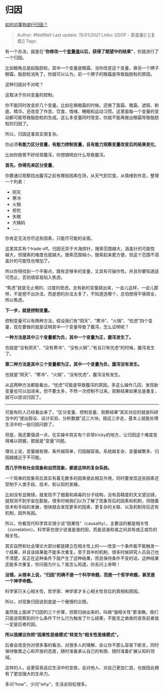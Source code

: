 # 归因
[如何对事物进行归因？](https://www.zhihu.com/question/65226580/answer/2307605443)

> Author: #NellNell 
Last update: *15/01/2021* 
Links: [[SOP - 蒸蛋羹]] [[复盘]]
Tags:   
  

有一个办法，就是在“**你修改一个[变量值](https://www.zhihu.com/search?q=%E5%8F%98%E9%87%8F%E5%80%BC&search_source=Entity&hybrid_search_source=Entity&hybrid_search_extra=%7B%22sourceType%22%3A%22answer%22%2C%22sourceId%22%3A2307605443%7D)以后，获得了期望中的结果”**，你就进行了一个归因。

比如眼角总是起脂肪粒，其中一个变量是眼霜，当你改变这个变量，换另一个牌子眼霜，脂肪粒消失了。你就可以认为，前一个牌子的眼霜是导致脂肪粒的原因。

这种归因对不对呢？

这取决于你对变量的控制。

你不能同时改变好几个变量。比如在换眼霜的时候，还换了面霜、晚霜、遮瑕、粉底、精华。还改变了作息、饮食、情绪、睡眠和运动习惯。这里面每一个变量的变动都可能导致脂肪粒的生成。这么多变量同时改变，你就不能再做出眼霜导致脂肪粒的归因了。

所以，归因这事其实很复杂。

你必须**有能力区分变量，有能力控制变量，且有能力观察变量改变后的结果变化**。

比如你肠胃不好经常腹泻，你想搞明白什么导致腹泻。

**首先，你得先来区分变量**。

你要通过观察找出腹泻之前有哪些因素在场，从天气到饮食，从情绪到作息，整理一个列表：

-   阴天
-   寒冷
-   火锅
-   担忧
-   失眠
-   大姨妈
-   ……

你肯定无法穷尽这些因素，只能尽可能的全面。

这里其实有个trade off。归因无异于大海捞针，搜索范围越大，涵盖针的可能性越大，但搜索的难度也就越大。搜索范围缩小，搜索起来更方便，但这个范围不涵盖针的可能性也增加了。

所以你得找到一个平衡点，既有足够多的变量，又具有可操作性。并且你要知道适可而止，否则很容易陷入焦虑。

“焦虑”就是无止境的、过度的思虑。总有新的变量跳出来，一会儿这样，一会儿那样，不是想不出办法，而是想的办法太多了，不知道选哪个，总怕想得不够周全，所以焦虑。

**下一步，就是控制变量。**

控制变量可以有两种方法，假设我们有“阴天”、“寒冷”、“火锅”、“忧虑”四个变量，现在要做的就是证明其中一个变量导致了腹泻，怎么证明呢？

**一种方法是其中三个变量都为负，其中一个变量为正，腹泻发生了。**

也就是“没有阴天”、“没有寒冷”、“没有火锅”，”有且只有忧虑“的时候，腹泻发生了。

**第二种方法是其中三个变量都为正，其中一个变量为负，腹泻没有发生。**

也就是“阴天”、“寒冷”、“火锅”，“没有忧虑”，腹泻没有发生。

从这两种方法都能看出，“忧虑”可能是导致腹泻的原因。多这么操作几回，发现新变量也可以加进来，但不要太多，不然一次控制不过来。观察结果如果总是重复，就可以尝试归因了。

---

可能有的人已经看出来了，“区分变量、控制变量、观察结果”其实对应的就是科研当中的“提出假设、设计实验、分析数据”这三大块。按这三步走，基本上就能处理生活中的一般归因问题了。

但是，我还要强调一点，在实操中其实有个非常tricky的地方，让归因这个难度变得难以把握，那就是“变量”问题。

理论上说，变量越有限、条件越简单，归因越容易。系统越复杂、变量越繁多、归因越接近于不可能。

**而几乎所有社会现象和自然现象，都是这样的复杂系统。**

一个简单的现象背后其实有着无数多的因素彼此相互作用，同时要发现这些因素还受制于人类手段、技术、和认知的发展。

比如没有显微镜，就发现不了细菌和病毒的分子结构，没有高精度的天文望远镜，就观测不到宇宙在膨胀。很多时候我们以为了解了现象背后的因素和机制，但随着技术和手段的发展，很快就会发现更多的因素、更复杂的关联、以及机制背后还有机制，因外有因。

所以，你看现代科学其实很少谈“因果性”（causality），主要谈的都是相关性（correlation）。科学家也很少说谁是谁的因，而是说谁和谁之间具有或正或负的相关性。

其实自然和社会理论大部分都是建立在相关性上的——改变一个条件能不能触发一个结果，并且该结果能不能多次重复。至于其中的机制，很多时候研究人员自己也不清楚，反正在这种条件下就产生了这种结果，而且保持条件不变的话，这种结果还能多次重复，你问我为什么？我怎么知道，你去问上帝啊！

**没错，从根本上说，“归因”的确不是一个科学命题，而是一个哲学命题，甚至是一个神学命题。**

科学家只关心相关性，哲学家、神学家才关心相关性背后的真相和原因。

所以，对现象归因说到底是一个傲慢的企图。

虽然我上面讲了归因的三个步骤，但那归纳出来的，叫做“强相关性”更准确。我们只能说观察到的什么条件下什么行为触发了什么结果，不能言之凿凿的宣告前者就一定是后者的因。

**所以我建议你把“因果性思维模式”转变为“相关性思维模式”。**

后者会改变你对很多事的看法、对很多人的理解，会让你不那么容易下断言，同时保持敬畏之心和开放的态度，随时准备承认自己的有限、随时准备扩展认知的领域。

这样的人，会更容易适应生活中的变故，会对他人、对自己更加仁慈，也就因此拥有了更加强大的生命力。

多问“how”，少问“why”，生活会轻松很多。